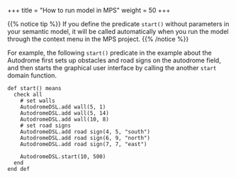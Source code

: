 +++
title = "How to run model in MPS"
weight = 50
+++

{{% notice tip %}}
If you define the predicate `start()` without parameters in your semantic model, it will be called automatically when you run the model through the context menu in the MPS project.
{{% /notice %}}

For example, the following `start()` predicate in the example about the Autodrome first sets up obstacles and road signs on the autodrome field, and then starts the graphical user interface by calling the another `start` domain function.

```
def start() means 
  check all 
    # set walls 
    AutodromeDSL.add wall(5, 1) 
    AutodromeDSL.add wall(5, 14) 
    AutodromeDSL.add wall(10, 8) 
    # set road signs 
    AutodromeDSL.add road sign(4, 5, "south") 
    AutodromeDSL.add road sign(6, 9, "north") 
    AutodromeDSL.add road sign(7, 7, "east") 
     
    AutodromeDSL.start(10, 500) 
  end 
end def
```